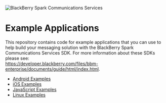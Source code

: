 ![BlackBerry Spark Communications Services](https://developer.blackberry.com/files/bbm-enterprise/documents/guide/resources/images/bnr-bbm-enterprise-sdk-title.png)

# Example Applications

This repository contains code for example applications that you can use
to help build your messaging solution with the BlackBerry Spark Communications
Services SDK. For more information about these SDKs please see:  
https://developer.blackberry.com/files/bbm-enterprise/documents/guide/html/index.html.

* [Android Examples](android/README.md)
* [iOS Examples](ios/README.md)
* [JavaScript Examples](javascript/README.md)
* [Linux Examples](linux/README.md)

